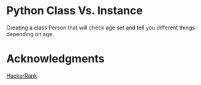 # Python Class Vs. Instance
Creating a class Person that will check age set and tell you different things depending on age.

# Acknowledgments
[HackerRank](www.hackerrank.com)

